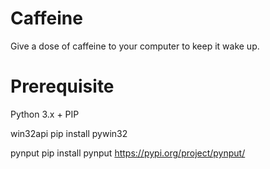 # Caffeine
Give a dose of caffeine to your computer to keep it wake up.

# Prerequisite
Python 3.x + PIP

win32api
pip install pywin32

pynput
pip install pynput
https://pypi.org/project/pynput/

